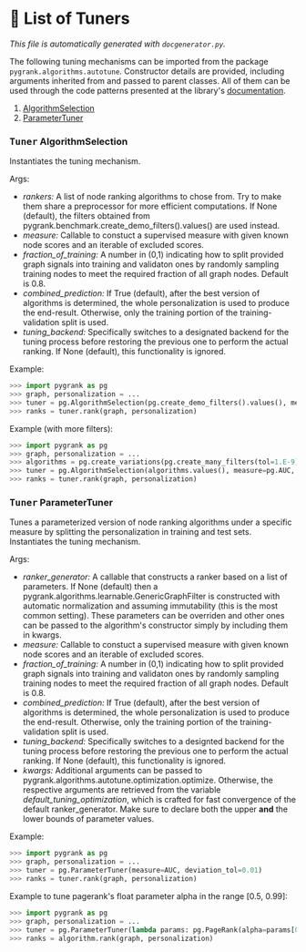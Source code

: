 # :scroll: List of Tuners
*This file is automatically generated with `docgenerator.py`.*

The following tuning mechanisms can be imported from the package `pygrank.algorithms.autotune`.
Constructor details are provided, including arguments inherited from and passed to parent classes.
All of them can be used through the code patterns presented at the library's [documentation](documentation.md#autotune).  
1. [AlgorithmSelection](#tuner-algorithmselection)
2. [ParameterTuner](#tuner-parametertuner)

### <kbd>Tuner</kbd> AlgorithmSelection
 
Instantiates the tuning mechanism. 

Args: 
 * *rankers:* A list of node ranking algorithms to chose from. Try to make them share a preprocessor for more efficient computations. If None (default), the filters obtained from pygrank.benchmark.create_demo_filters().values() are used instead. 
 * *measure:* Callable to constuct a supervised measure with given known node scores and an iterable of excluded scores. 
 * *fraction_of_training:* A number in (0,1) indicating how to split provided graph signals into training and validaton ones by randomly sampling training nodes to meet the required fraction of all graph nodes. Default is 0.8. 
 * *combined_prediction:* If True (default), after the best version of algorithms is determined, the whole personalization is used to produce the end-result. Otherwise, only the training portion of the training-validation split is used. 
 * *tuning_backend:* Specifically switches to a designated backend for the tuning process before restoring the previous one to perform the actual ranking. If None (default), this functionality is ignored. 

Example:

```python 
>>> import pygrank as pg 
>>> graph, personalization = ... 
>>> tuner = pg.AlgorithmSelection(pg.create_demo_filters().values(), measure=pg.AUC, deviation_tol=0.01) 
>>> ranks = tuner.rank(graph, personalization) 
```


Example (with more filters):

```python 
>>> import pygrank as pg 
>>> graph, personalization = ... 
>>> algorithms = pg.create_variations(pg.create_many_filters(tol=1.E-9), pg.create_many_variation_types()) 
>>> tuner = pg.AlgorithmSelection(algorithms.values(), measure=pg.AUC, deviation_tol=0.01) 
>>> ranks = tuner.rank(graph, personalization) 
```


### <kbd>Tuner</kbd> ParameterTuner

Tunes a parameterized version of node ranking algorithms under a specific measure by splitting the personalization 
in training and test sets. 
Instantiates the tuning mechanism. 

Args: 
 * *ranker_generator:* A callable that constructs a ranker based on a list of parameters. If None (default) then a pygrank.algorithms.learnable.GenericGraphFilter is constructed with automatic normalization and assuming immutability (this is the most common setting). These parameters can be overriden and other ones can be passed to the algorithm's constructor simply by including them in kwargs. 
 * *measure:* Callable to constuct a supervised measure with given known node scores and an iterable of excluded scores. 
 * *fraction_of_training:* A number in (0,1) indicating how to split provided graph signals into training and validaton ones by randomly sampling training nodes to meet the required fraction of all graph nodes. Default is 0.8. 
 * *combined_prediction:* If True (default), after the best version of algorithms is determined, the whole personalization is used to produce the end-result. Otherwise, only the training portion of the training-validation split is used. 
 * *tuning_backend:* Specifically switches to a designted backend for the tuning process before restoring the previous one to perform the actual ranking. If None (default), this functionality is ignored. 
 * *kwargs:* Additional arguments can be passed to pygrank.algorithms.autotune.optimization.optimize. Otherwise, the respective arguments are retrieved from the variable *default_tuning_optimization*, which is crafted for fast convergence of the default ranker_generator. Make sure to declare both the upper **and** the lower bounds of parameter values. 

Example:

```python 
>>> import pygrank as pg 
>>> graph, personalization = ... 
>>> tuner = pg.ParameterTuner(measure=AUC, deviation_tol=0.01) 
>>> ranks = tuner.rank(graph, personalization) 
```


Example to tune pagerank's float parameter alpha in the range [0.5, 0.99]:

```python 
>>> import pygrank as pg 
>>> graph, personalization = ... 
>>> tuner = pg.ParameterTuner(lambda params: pg.PageRank(alpha=params[0]), measure=AUC, deviation_tol=0.01, max_vals=[0.99], min_vals=[0.5]) 
>>> ranks = algorithm.rank(graph, personalization) 
```

